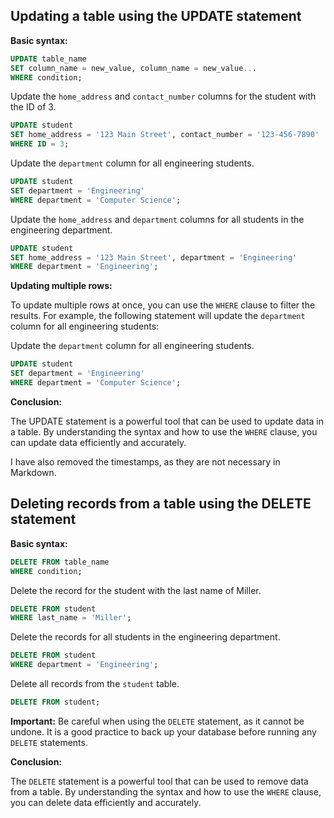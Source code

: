## Updating a table using the UPDATE statement

**Basic syntax:**

```sql
UPDATE table_name
SET column_name = new_value, column_name = new_value...
WHERE condition;
```

Update the `home_address` and `contact_number` columns for the student with the ID of 3.

```sql
UPDATE student
SET home_address = '123 Main Street', contact_number = '123-456-7890'
WHERE ID = 3;
```

Update the `department` column for all engineering students.

```sql
UPDATE student
SET department = 'Engineering'
WHERE department = 'Computer Science';
```

Update the `home_address` and `department` columns for all students in the engineering department.

```sql
UPDATE student
SET home_address = '123 Main Street', department = 'Engineering'
WHERE department = 'Engineering';
```

**Updating multiple rows:**

To update multiple rows at once, you can use the `WHERE` clause to filter the results. For example, the following statement will update the `department` column for all engineering students:

Update the `department` column for all engineering students.

```sql
UPDATE student
SET department = 'Engineering'
WHERE department = 'Computer Science';
```

**Conclusion:**

The UPDATE statement is a powerful tool that can be used to update data in a table. By understanding the syntax and how to use the `WHERE` clause, you can update data efficiently and accurately.

I have also removed the timestamps, as they are not necessary in Markdown.

## Deleting records from a table using the DELETE statement

**Basic syntax:**

```sql
DELETE FROM table_name
WHERE condition;
```

Delete the record for the student with the last name of Miller.

```sql
DELETE FROM student
WHERE last_name = 'Miller';
```

Delete the records for all students in the engineering department.

```sql
DELETE FROM student
WHERE department = 'Engineering';
```

Delete all records from the `student` table.

```sql
DELETE FROM student;
```

**Important:** Be careful when using the `DELETE` statement, as it cannot be undone. It is a good practice to back up your database before running any `DELETE` statements.

**Conclusion:**

The `DELETE` statement is a powerful tool that can be used to remove data from a table. By understanding the syntax and how to use the `WHERE` clause, you can delete data efficiently and accurately.
